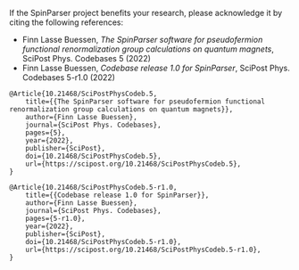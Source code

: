 If the SpinParser project benefits your research, please acknowledge it by citing the following references: 

- Finn Lasse Buessen, *The SpinParser software for pseudofermion functional renormalization group calculations on quantum magnets*, SciPost Phys. Codebases 5 (2022)
- Finn Lasse Buessen, *Codebase release 1.0 for SpinParser*, SciPost Phys. Codebases 5-r1.0 (2022)

```
@Article{10.21468/SciPostPhysCodeb.5,
	title={{The SpinParser software for pseudofermion functional renormalization group calculations on quantum magnets}},
	author={Finn Lasse Buessen},
	journal={SciPost Phys. Codebases},
	pages={5},
	year={2022},
	publisher={SciPost},
	doi={10.21468/SciPostPhysCodeb.5},
	url={https://scipost.org/10.21468/SciPostPhysCodeb.5},
}

@Article{10.21468/SciPostPhysCodeb.5-r1.0,
	title={{Codebase release 1.0 for SpinParser}},
	author={Finn Lasse Buessen},
	journal={SciPost Phys. Codebases},
	pages={5-r1.0},
	year={2022},
	publisher={SciPost},
	doi={10.21468/SciPostPhysCodeb.5-r1.0},
	url={https://scipost.org/10.21468/SciPostPhysCodeb.5-r1.0},
}
```